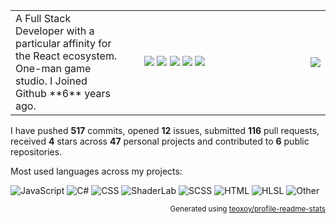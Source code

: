 <table><tr><td vlign="top" align="left" width="200">
   A Full Stack Developer with a particular affinity for the React ecosystem. One-man game studio.
   I Joined Github **6** years ago. 

</td>
<td vlign="top" align="middle" width="200">
<img src="https://forthebadge.com/images/badges/makes-people-smile.svg" />
<img src="https://forthebadge.com/images/badges/contains-cat-gifs.svg" />
<img src="https://forthebadge.com/images/badges/designed-in-ms-paint.svg" />
<img src="https://forthebadge.com/images/badges/made-with-crayons.svg" />
<img src="https://forthebadge.com/images/badges/compatibility-ie-6.svg" />
</td>

<td vlign="top" align="right" width="200"><img src="https://media.giphy.com/media/acj7QJGgBBeUg/source.gif"></td></tr></table>

I have pushed **517** commits, opened **12** issues, submitted **116** pull requests, received **4** stars across **47** personal projects and contributed to **6** public repositories.

Most used languages across my projects:

![JavaScript](https://img.shields.io/static/v1?style=flat-square&label=%E2%A0%80&color=555&labelColor=%23f1e05a&message=JavaScript%EF%B8%B154.8%25)
![C#](https://img.shields.io/static/v1?style=flat-square&label=%E2%A0%80&color=555&labelColor=%23178600&message=C%23%EF%B8%B126%25)
![CSS](https://img.shields.io/static/v1?style=flat-square&label=%E2%A0%80&color=555&labelColor=%23563d7c&message=CSS%EF%B8%B17.1%25)
![ShaderLab](https://img.shields.io/static/v1?style=flat-square&label=%E2%A0%80&color=555&labelColor=%23ededed&message=ShaderLab%EF%B8%B14.5%25)
![SCSS](https://img.shields.io/static/v1?style=flat-square&label=%E2%A0%80&color=555&labelColor=%23c6538c&message=SCSS%EF%B8%B12.8%25)
![HTML](https://img.shields.io/static/v1?style=flat-square&label=%E2%A0%80&color=555&labelColor=%23e34c26&message=HTML%EF%B8%B12.6%25)
![HLSL](https://img.shields.io/static/v1?style=flat-square&label=%E2%A0%80&color=555&labelColor=%23ededed&message=HLSL%EF%B8%B10.5%25)
![Other](https://img.shields.io/static/v1?style=flat-square&label=%E2%A0%80&color=555&labelColor=%23ededed&message=Other%EF%B8%B11.3%25)

<p align="right"><sub>Generated using <a href="https://github.com/marketplace/actions/profile-readme-stats">teoxoy/profile-readme-stats</a></sub></p>
